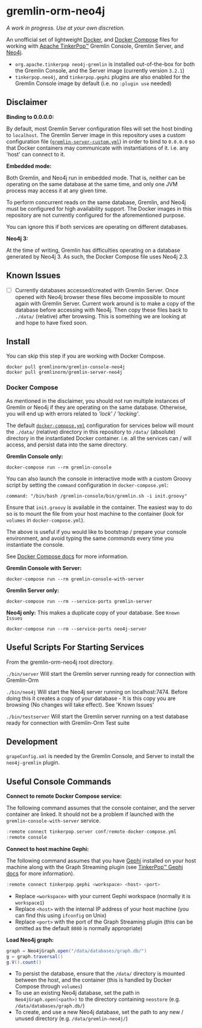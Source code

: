 # gremlin-orm-neo4j


_A work in progress. Use at your own discretion._

An unofficial set of lightweight [Docker][docker], and [Docker Compose][docker-compose] files for working with [Apache TinkerPop™][tinkerpop] Gremlin Console, Gremlin Server, and [Neo4j][neo4j].

- `org.apache.tinkerpop neo4j-gremlin` is installed out-of-the-box for both the Gremlin Console, and the Server image (currently version `3.2.1`)
- `tinkerpop.neo4j`, and `tinkerpop.gephi` plugins are also enabled for the Gremlin Console image by default (i.e. no `:plugin use` needed)


## Disclaimer

**Binding to 0.0.0.0:**

By default, most Gremlin Server configuration files will set the host binding to `localhost`. The Gremlin Server image in this repository uses a custom configuration file ([`gremlin-server-custom.yml`](gremlin-server-neo4j/conf/gremlin-server-custom.yml)) in order to bind to `0.0.0.0` so that Docker containers may communicate with instantiations of it. i.e. any 'host' can connect to it.

**Embedded mode:**

Both Gremlin, and Neo4j run in embedded mode. That is, neither can be operating on the same database at the same time, and only one JVM process may access it at any given time.

To perform concurrent reads on the same database, Gremlin, and Neo4j must be configured for high availability support. The Docker images in this repository are not currently configured for the aforementioned purpose.

You can ignore this if both services are operating on different databases.

**Neo4j 3:**

At the time of writing, Gremlin has difficulties operating on a database generated by Neo4j 3. As such, the Docker Compose file uses Neo4j 2.3.


## Known Issues

- [ ] Currently databases accessed/created with Gremlin Server. Once opened with Neo4j browser these files become impossible to
      mount again with Gremlin Server. Current work around is to make a copy of the database before accessing with Neo4j.
      Then copy these files back to `./data/` (relative) after browsing. This is something we are looking at and hope to have fixed soon. 


## Install

You can skip this step if you are working with Docker Compose.

    docker pull gremlinorm/gremlin-console-neo4j
    docker pull gremlinorm/gremlin-server-neo4j


### Docker Compose

As mentioned in the disclaimer, you should not run multiple instances of Gremlin or Neo4j if they are operating on the same database. Otherwise, you will end up with errors related to _'lock' / 'locking'_.

The default [`docker-compose.yml`](docker-compose.yml) configuration for services below will mount the `./data/` (relative) directory in this repository to `/data/` (absolute) directory in the instantiated Docker container. i.e. all the services can / will access, and persist data into the same directory.

**Gremlin Console only:**

    docker-compose run --rm gremlin-console

You can also launch the console in interactive mode with a custom Groovy script by setting the `command` configuration in `docker-compose.yml`:

    command: "/bin/bash /gremlin-console/bin/gremlin.sh -i init.groovy"

Ensure that `init.groovy` is available in the container. The easiest way to do so is to mount the file from your host machine to the container (look for `volumes` in `docker-compose.yml`).

The above is useful if you would like to bootstrap / prepare your console environment, and avoid typing the same _commands_ every time you instantiate the console.

See [Docker Compose docs][docker-compose-docs] for more information.

**Gremlin Console with Server:**

    docker-compose run --rm gremlin-console-with-server

**Gremlin Server only:**

    docker-compose run --rm --service-ports gremlin-server

**Neo4j only:** This makes a duplicate copy of your database. See `Known Issues`

    docker-compose run --rm --service-ports neo4j-server


## Useful Scripts For Starting Services

From the gremlin-orm-neo4j root directory.

```./bin/server``` Will start the Gremlin server running ready for connection with Gremlin-Orm

```./bin/neo4j``` Will start the Neo4j server running on localhost:7474. Before doing this it creates a copy of your database - It 
                  is this copy you are browsing (No changes will take effect). See 'Known Issues'

```./bin/testserver``` Will start the Gremlin server running on a test database ready for connection with Gremlin-Orm Test suite


## Development

`grapeConfig.xml` is needed by the Gremlin Console, and Server to install the `neo4j-gremlin` plugin.


## Useful Console Commands

**Connect to remote Docker Compose service:**

The following command assumes that the console container, and the server container are linked. It should not be a problem if launched with the `gremlin-console-with-server` service.

```groovy
:remote connect tinkerpop.server conf/remote-docker-compose.yml
:remote console
```

**Connect to host machine Gephi:**

The following command assumes that you have [Gephi][gephi] installed on your host machine along with the Graph Streaming plugin (see [TinkerPop™ Gephi docs][gephi-docs] for more information).

```groovy
:remote connect tinkerpop.gephi <workspace> <host> <port>
```

- Replace `<workspace>` with your current Gephi workspace (normally it is `workspace1`)
- Replace `<host>` with the internal IP address of your host machine (you can find this using `ifconfig` on Unix)
- Replace `<port>` with the port of the Graph Streaming plugin (this can be omitted as the default `8080` is normally appropriate)

**Load Neo4j graph:**

```groovy
graph = Neo4jGraph.open("/data/databases/graph.db/")
g = graph.traversal()
g.V().count()
```

- To persist the database, ensure that the `/data/` directory is mounted between the host, and the container (this is handled by Docker Compose through `volumes`)
- To use an existing Neo4j database, set the path in `Neo4jGraph.open(<path>)` to the directory containing `neostore` (e.g. `/data/databases/graph.db/`)
- To create, and use a new Neo4j database, set the path to any new / unused directory (e.g. `/data/gremlin-neo4j/`)


[docker-compose-docs]: https://docs.docker.com/compose/compose-file/#/command
[docker-compose]: https://docs.docker.com/compose/
[docker-hub]: https://hub.docker.com/
[docker]: https://www.docker.com/
[gephi-docs]: http://tinkerpop.apache.org/docs/current/reference/#gephi-plugin
[gephi]: https://gephi.org/
[neo4j]: https://neo4j.com/
[tinkerpop]: https://tinkerpop.apache.org/
[travis-ci]: https://travis-ci.org/